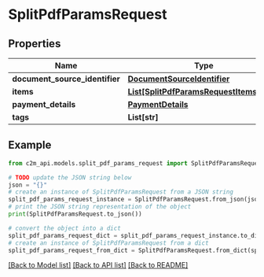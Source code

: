 # SplitPdfParamsRequest


## Properties

Name | Type | Description | Notes
------------ | ------------- | ------------- | -------------
**document_source_identifier** | [**DocumentSourceIdentifier**](DocumentSourceIdentifier.md) |  | 
**items** | [**List[SplitPdfParamsRequestItemsInner]**](SplitPdfParamsRequestItemsInner.md) |  | 
**payment_details** | [**PaymentDetails**](PaymentDetails.md) |  | 
**tags** | **List[str]** |  | [optional] 

## Example

```python
from c2m_api.models.split_pdf_params_request import SplitPdfParamsRequest

# TODO update the JSON string below
json = "{}"
# create an instance of SplitPdfParamsRequest from a JSON string
split_pdf_params_request_instance = SplitPdfParamsRequest.from_json(json)
# print the JSON string representation of the object
print(SplitPdfParamsRequest.to_json())

# convert the object into a dict
split_pdf_params_request_dict = split_pdf_params_request_instance.to_dict()
# create an instance of SplitPdfParamsRequest from a dict
split_pdf_params_request_from_dict = SplitPdfParamsRequest.from_dict(split_pdf_params_request_dict)
```
[[Back to Model list]](../README.md#documentation-for-models) [[Back to API list]](../README.md#documentation-for-api-endpoints) [[Back to README]](../README.md)


